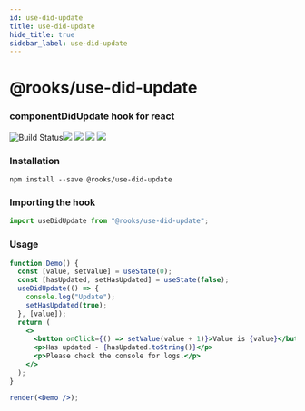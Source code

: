 ```yaml
---
id: use-did-update
title: use-did-update
hide_title: true
sidebar_label: use-did-update
---
```


# @rooks/use-did-update

### componentDidUpdate hook for react

![Build Status](https://github.com/imbhargav5/rooks/workflows/Node%20CI/badge.svg)![](https://img.shields.io/npm/v/@rooks/use-did-update/latest.svg) ![](https://img.shields.io/npm/l/@rooks/use-did-update.svg) ![](https://img.shields.io/bundlephobia/min/@rooks/use-did-update.svg) ![](https://img.shields.io/david/imbhargav5/rooks.svg?path=packages%2Fdid-update)



### Installation

    npm install --save @rooks/use-did-update

### Importing the hook

```javascript
import useDidUpdate from "@rooks/use-did-update";
```

### Usage

```jsx
function Demo() {
  const [value, setValue] = useState(0);
  const [hasUpdated, setHasUpdated] = useState(false);
  useDidUpdate(() => {
    console.log("Update");
    setHasUpdated(true);
  }, [value]);
  return (
    <>
      <button onClick={() => setValue(value + 1)}>Value is {value}</button>
      <p>Has updated - {hasUpdated.toString()}</p>
      <p>Please check the console for logs.</p>
    </>
  );
}

render(<Demo />);
```

    